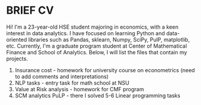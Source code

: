 # BRIEF CV

Hi! I'm a 23-year-old HSE student majoring in economics, with a keen interest in data analytics. 
I have focused on learning Python and data-oriented libraries such as Pandas, sklearn, Numpy, SciPy, PulP, matplotlib, etc.
Currently, I'm a graduate program student at Center of Mathematical Finance and School of Analytics. 
Below, I will list the files that contain my projects.

1. Insurance cost  - homework for university course on econometrics (need to add comments and interpretations)
2. NLP tasks - entry task for math school at NSU
3. Value at Risk analysis - homework for CMF program 
4. SCM analytics PuLP - there I solved 5-6 Linear programming tasks 


